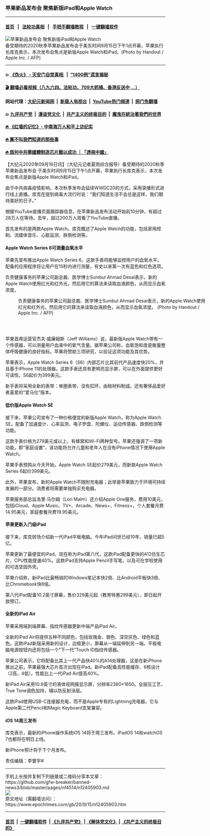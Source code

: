 ### 苹果新品发布会 聚焦新版iPad和Apple Watch
------------------------

#### [首页](https://github.com/gfw-breaker/banned-news3/blob/master/README.md) &nbsp;&nbsp;|&nbsp;&nbsp; [法轮功真相](https://github.com/begood0513/basic/blob/master/README.md)  &nbsp;&nbsp;|&nbsp;&nbsp; [手把手翻墙教程](https://github.com/gfw-breaker/guides/wiki)  &nbsp;&nbsp;|&nbsp;&nbsp; [一键翻墙软件](https://github.com/gfw-breaker/nogfw/blob/master/README.md)  



<div><img alt="苹果新品发布会 聚焦新版iPad和Apple Watch" class="attachment-djy_600_400 size-djy_600_400 wp-post-image" src="https://i.epochtimes.com/assets/uploads/2020/09/000_8Q24J6-600x400.jpg"/>
<div class="caption">
 备受期待的2020秋季苹果新品发布会于美东时间9月15日下午1点开幕，苹果执行长库克表示，本次发布会焦点是新版Apple Watch和iPad。(Photo by Handout / Apple Inc. / AFP)
</div></div><hr/>

#### 💥 [《伪火》 - 天安门自焚真相 ](http://158.247.195.190:10000/videos/blog/weihuo.html)&nbsp; |&nbsp; [“1400例”谎言揭秘  ](http://158.247.195.190:10000/videos/blog/jiexi1400.html)

#### [ 🎬  翻墙必看视频（八九六四、法轮功、709大抓捕、香港反送中 ...）](https://github.com/gfw-breaker/links/blob/master/banned.md)

#### 网站代理：[大纪元新闻网](http://158.247.195.190:10080/gb/) &nbsp;|&nbsp; [新唐人电视台](http://158.247.195.190:8808/gb/)  &nbsp;|&nbsp; [YouTube热门频道](http://158.247.195.190/youtube.html) &nbsp;|&nbsp; [网门免翻墙](http://158.247.195.190:11000/show.aspx?name=ogHome)

#### 💥 [九评共产党](http://158.247.195.190:10000/videos/res/jiuping/)&nbsp; |&nbsp; [漫谈党文化](http://158.247.195.190:10000/videos/res/mtdwh/)&nbsp; |&nbsp; [共产主义的终极目的](http://158.247.195.190:10000/videos/res/zjmd/)&nbsp; |&nbsp; [魔鬼在統治著我們的世界](http://158.247.195.190:10000/videos/res/TheSpecter/)  

#### [ 🔥  《红墙的记忆》- 中南海万人和平上访纪实](http://158.247.195.190:10000/videos/news/../legend/index.html)

#### [ 🔥  黨不叫我們知道的那些事](http://158.247.195.190:10000/videos/news/truth02.html)

#### [ 🔥  爲何中共舉國體制造芯片難以成功 ｜「透視中國」](http://158.247.195.190:10000/videos/news/don03.html)

<div><p>
 【大纪元2020年09月16日讯】（大纪元记者夏雨综合报导）备受期待的2020秋季
 <ok href="https://www.epochtimes.com/gb/tag/%E8%8B%B9%E6%9E%9C%E6%96%B0%E5%93%81%E5%8F%91%E5%B8%83%E4%BC%9A.html">
  苹果新品发布会
 </ok>
 于美东时间9月15日下午1点开幕，苹果执行长库克表示，本次发布会焦点是新版Apple Watch和iPad。
</p>
<p>
 由于中共病毒疫情影响，本次秋季发布会延续WWDC20的方式，采用录播形式进行线上直播。库克在提到病毒大流行时说：“我们知道生活不会总是这样，我们期待美好的日子。”
</p>
<p>
 根据YouTube直播页面跟踪器信息，在苹果新品发布活动开始前10分钟，有超过28万人在等待。去年，超过200万人观看了YouTube直播。
 <br/>
</p>
<p>
 首先发布的是两款Apple Watch。库克概述了Apple Watch的功能，包括家用控制、流媒体音乐、心脏监测、跌倒检测等。
</p>
<h4>
 Apple Watch Series 6可测量血氧水平
</h4>
<p>
 苹果先宣布推出Apple Watch Series 6，这款手表将能够监控用户的血氧水平。配备的应用程序将让用户在15秒内进行测量，有史以来第一次有蓝色和红色选项。
</p>
<p>
 负责健康事务的苹果公司副总裁、医学博士Sumbul Ahmad Desai表示，新的Apple Watch使用红光和红外光，然后用它的算法来读取血液颜色，从而显示血氧浓度。
</p>
<figure class="wp-caption aligncenter" id="attachment_12405936" style="width: 600px">
 <ok href="https://i.epochtimes.com/assets/uploads/2020/09/000_8Q24TA.jpg">
  <img alt="" class="wp-image-12405936 size-large" src="https://i.epochtimes.com/assets/uploads/2020/09/000_8Q24TA-600x338.jpg"/>
 </ok>
 <br/><figcaption class="wp-caption-text">
  负责健康事务的苹果公司副总裁、医学博士Sumbul Ahmad Desai表示，新的Apple Watch使用红光和红外光，然后用它的算法来读取血液颜色，从而显示血氧浓度。 (Photo by Handout / Apple Inc. / AFP)
 </figcaption><br/>
</figure><br/>
<p>
 苹果首席运营官杰夫·威廉姆斯（Jeff Williams）说，最新版Apple Watch带有一个传感器，可以测量用户血液中的氧气含量。据苹果公司称，血氧饱和度是衡量整体呼吸健康的良好指标。苹果将赞助三项研究，以验证这项功能及其优势。
</p>
<p>
 苹果表示，Apple Watch Series 6（S6）内部芯片比其前代产品速度快20%，并且基于iPhone 11的处理器。这款手表还具有更明亮显示屏，可以在外面提供更好可读性。S6起价为399美元。
</p>
<p>
 新手表将采用全新的表带：单圈表带，没有扣环，由硅材料制成。还有奢侈品爱好者喜爱的“爱马仕”版本。
</p>
<h4>
 低价版Apple Watch SE
</h4>
<p>
 接下来，苹果公司宣布了一种价格便宜的新版Apple Watch，称为Apple Watch SE。配备了加速度计、心率监测、电子罗盘、陀螺仪、运动传感器、跌倒检测等功能。
</p>
<p>
 这款手表价格为279美元或以上，有蜂窝和Wi-Fi两种型号。苹果还强调了一项新功能，即“家庭设置”，该功能将允许儿童和老年人在没有iPhone情况下使用Apple Watch。
</p>
<p>
 苹果手表预购从今天开始，Apple Watch SE起价279美元，而新款Apple Watch Series 6起价399美元。
</p>
<p>
 此外，苹果宣布，新的Apple Watch不随附充电器；此举是苹果致力于环境可持续发展的一部分。消费者将需要单独购买充电器。
</p>
<p>
 苹果服务部总监洛里·马尔姆（Lori Malm）还介绍Apple One服务，费用10美元，包括iCloud、Apple Music、TV+、Arcade、News+、Fitness+，个人套餐月费14.95美元，家庭套餐月费19.95美元。
</p>
<h4>
 苹果更新入门级iPad
</h4>
<p>
 接下来，库克转场介绍新一代iPad平板电脑。今年iPad问世已经10年，销量已超5亿。
</p>
<p>
 苹果更新了最便宜的iPad，现在称为iPad第八代，这款iPad配备更快的A12仿生芯片，CPU性能提速40%。这款iPad支持Apple Pencil手写笔，以及可在学校使用的可选坚固外壳。
</p>
<p>
 苹果介绍称，新iPad比最畅销的Windows笔记本快2倍、比Android平板快3倍、比Chromebook快6倍。
</p>
<p>
 第八代iPad配备10.2英寸屏幕，售价329美元起（教育特惠299美元），即日起开放预订。
</p>
<h4>
 全新的iPad Air
</h4>
<p>
 苹果采用端到端屏幕、指纹传感器更新中端产品iPad Air。
</p>
<p>
 全新的iPad Air将提供五种不同颜色，包括玫瑰金、银色、深空灰色、绿色和蓝色。这款iPad新版采用新的设计，边框更小，屏幕从一端延伸到另一端。平板电脑电源按钮内还将包括一个“下一代”Touch ID指纹传感器。
</p>
<p>
 苹果公司表示，它将配备比其上一代产品快40%的A14处理器，这是在新iPhone推出之前，苹果最强大芯片首次出现在iPad。新iPad配备高性能缓存、6核设计（2高，4低）。性能比上一代iPad Air提高40%。
</p>
<p>
 新iPad Air采用10.9英寸的液体视网膜显示屏，分辨率2360×1650。全层压工艺，True Tone调色加持，辅以防反射涂层。
</p>
<p>
 这款iPad使用USB-C连接器充电，而不是Apple专有的Lightning充电器。它与Apple第二代Pencil和Magic Keyboard支架兼容。
</p>
<h4>
 iOS 14周三发布
</h4>
<p>
 库克表示，最新的iPhone操作系统iOS 14将于周三发布。iPadOS 14和watchOS 7也都将在明日上线。
</p>
<p>
 新iPhone预计将于下个月发布。
</p>
<p>
 责任编辑：李寰宇#
</p>
</div>
<hr/>
手机上长按并复制下列链接或二维码分享本文章：<br/>
https://github.com/gfw-breaker/banned-news3/blob/master/pages/nf4514/n12405903.md <br/>
<a href='https://github.com/gfw-breaker/banned-news3/blob/master/pages/nf4514/n12405903.md'><img src='https://github.com/gfw-breaker/banned-news3/blob/master/pages/nf4514/n12405903.md.png'/></a> <br/>
原文地址（需翻墙访问）：https://www.epochtimes.com/gb/20/9/15/n12405903.htm


------------------------
#### [首页](https://github.com/gfw-breaker/banned-news3/blob/master/README.md) &nbsp;|&nbsp; [一键翻墙软件](https://github.com/gfw-breaker/nogfw/blob/master/README.md) &nbsp;| [《九评共产党》](https://github.com/gfw-breaker/9ping.md/blob/master/README.md#九评之一评共产党是什么) | [《解体党文化》](https://github.com/gfw-breaker/jtdwh.md/blob/master/README.md) | [《共产主义的终极目的》](https://github.com/gfw-breaker/gczydzjmd.md/blob/master/README.md)


<img src='http://gfw-breaker.win/banned-news3/pages/nf4514/n12405903.md' width='0px' height='0px'/>